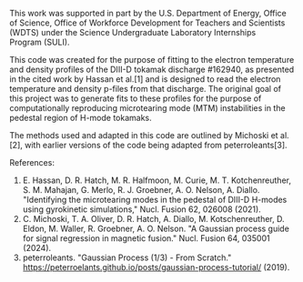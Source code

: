 This work was supported in part by the U.S. Department of Energy, Office of Science, Office of Workforce Development for Teachers and Scientists (WDTS) under the Science Undergraduate Laboratory Internships Program (SULI).

This code was created for the purpose of fitting to the electron temperature and density profiles of the DIII-D tokamak discharge #162940, as presented in the cited work by Hassan et al.[1] and is designed to read the electron temperature and density p-files from that discharge. The original goal of this project was to generate fits to these profiles for the purpose of computationally reproducing microtearing mode (MTM) instabilities in the pedestal region of H-mode tokamaks.

The methods used and adapted in this code are outlined by Michoski et al.[2], with earlier versions of the code being adapted from peterroleants[3].

References:
1. E. Hassan, D. R. Hatch, M. R. Halfmoon, M. Curie, M. T. Kotchenreuther, S. M. Mahajan, G. Merlo, R. J. Groebner, A. O. Nelson, A. Diallo. "Identifying the microtearing modes in the pedestal of DIII-D H-modes using gyrokinetic simulations," Nucl. Fusion 62, 026008 (2021).
2. C. Michoski, T. A. Oliver, D. R. Hatch, A. Diallo, M. Kotschenreuther, D. Eldon, M. Waller, R. Groebner, A. O. Nelson. "A Gaussian process guide for signal regression in magnetic fusion." Nucl. Fusion 64, 035001 (2024).
3. peterroleants. "Gaussian Process (1/3) - From Scratch." https://peterroelants.github.io/posts/gaussian-process-tutorial/ (2019).
